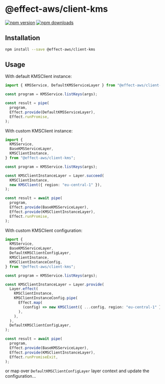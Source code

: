 # @effect-aws/client-kms

[![npm version](https://img.shields.io/npm/v/%40effect-aws%2Fclient-kms?color=brightgreen&label=npm%20package)](https://www.npmjs.com/package/@effect-aws/client-kms)
[![npm downloads](https://img.shields.io/npm/dm/%40effect-aws%2Fclient-kms)](https://www.npmjs.com/package/@effect-aws/client-kms)

## Installation

```bash
npm install --save @effect-aws/client-kms
```

## Usage

With default KMSClient instance:

```typescript
import { KMSService, DefaultKMSServiceLayer } from "@effect-aws/client-kms";

const program = KMSService.listKeys(args);

const result = pipe(
  program,
  Effect.provide(DefaultKMSServiceLayer),
  Effect.runPromise,
);
```

With custom KMSClient instance:

```typescript
import {
  KMSService,
  BaseKMSServiceLayer,
  KMSClientInstance,
} from "@effect-aws/client-kms";

const program = KMSService.listKeys(args);

const KMSClientInstanceLayer = Layer.succeed(
  KMSClientInstance,
  new KMSClient({ region: "eu-central-1" }),
);

const result = await pipe(
  program,
  Effect.provide(BaseKMSServiceLayer),
  Effect.provide(KMSClientInstanceLayer),
  Effect.runPromise,
);
```

With custom KMSClient configuration:

```typescript
import {
  KMSService,
  BaseKMSServiceLayer,
  DefaultKMSClientConfigLayer,
  KMSClientInstance,
  KMSClientInstanceConfig,
} from "@effect-aws/client-kms";

const program = KMSService.listKeys(args);

const KMSClientInstanceLayer = Layer.provide(
  Layer.effect(
    KMSClientInstance,
    KMSClientInstanceConfig.pipe(
      Effect.map(
        (config) => new KMSClient({ ...config, region: "eu-central-1" }),
      ),
    ),
  ),
  DefaultKMSClientConfigLayer,
);

const result = await pipe(
  program,
  Effect.provide(BaseKMSServiceLayer),
  Effect.provide(KMSClientInstanceLayer),
  Effect.runPromiseExit,
);
```

or map over `DefaultKMSClientConfigLayer` layer context and update the configuration...
